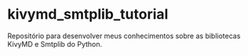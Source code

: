 # kivymd_smtplib_tutorial
Repositório para desenvolver meus conhecimentos sobre as bibliotecas KivyMD e Smtplib do Python.
